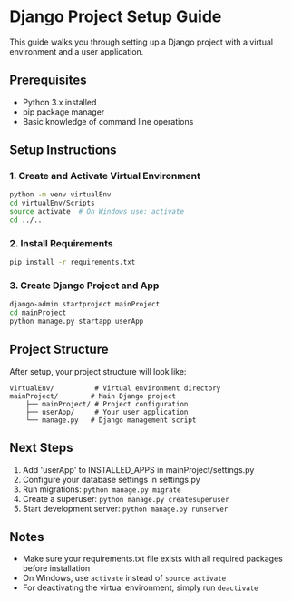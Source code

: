 # Django Project Setup Guide

This guide walks you through setting up a Django project with a virtual environment and a user application.

## Prerequisites
- Python 3.x installed
- pip package manager
- Basic knowledge of command line operations

## Setup Instructions

### 1. Create and Activate Virtual Environment
```bash
python -m venv virtualEnv
cd virtualEnv/Scripts
source activate  # On Windows use: activate
cd ../..
```

### 2. Install Requirements
```bash
pip install -r requirements.txt
```

### 3. Create Django Project and App
```bash
django-admin startproject mainProject
cd mainProject
python manage.py startapp userApp
```

## Project Structure
After setup, your project structure will look like:
```
virtualEnv/          # Virtual environment directory
mainProject/        # Main Django project
    ├── mainProject/ # Project configuration
    ├── userApp/     # Your user application
    └── manage.py   # Django management script
```

## Next Steps
1. Add 'userApp' to INSTALLED_APPS in mainProject/settings.py
2. Configure your database settings in settings.py
3. Run migrations: `python manage.py migrate`
4. Create a superuser: `python manage.py createsuperuser`
5. Start development server: `python manage.py runserver`

## Notes
- Make sure your requirements.txt file exists with all required packages before installation
- On Windows, use `activate` instead of `source activate`
- For deactivating the virtual environment, simply run `deactivate`